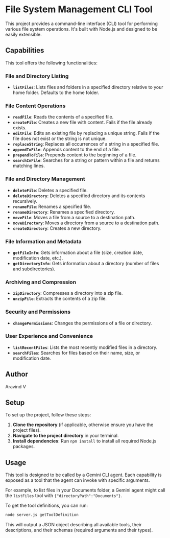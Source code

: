 # File System Management CLI Tool

This project provides a command-line interface (CLI) tool for performing various file system operations. It's built with Node.js and designed to be easily extensible.

## Capabilities

This tool offers the following functionalities:

### File and Directory Listing
- **`listFiles`**: Lists files and folders in a specified directory relative to your home folder. Defaults to the home folder.

### File Content Operations
- **`readFile`**: Reads the contents of a specified file.
- **`createFile`**: Creates a new file with content. Fails if the file already exists.
- **`editFile`**: Edits an existing file by replacing a unique string. Fails if the file does not exist or the string is not unique.
- **`replaceString`**: Replaces all occurrences of a string in a specified file.
- **`appendToFile`**: Appends content to the end of a file.
- **`prependToFile`**: Prepends content to the beginning of a file.
- **`searchInFile`**: Searches for a string or pattern within a file and returns matching lines.

### File and Directory Management
- **`deleteFile`**: Deletes a specified file.
- **`deleteDirectory`**: Deletes a specified directory and its contents recursively.
- **`renameFile`**: Renames a specified file.
- **`renameDirectory`**: Renames a specified directory.
- **`moveFile`**: Moves a file from a source to a destination path.
- **`moveDirectory`**: Moves a directory from a source to a destination path.
- **`createDirectory`**: Creates a new directory.

### File Information and Metadata
- **`getFileInfo`**: Gets information about a file (size, creation date, modification date, etc.).
- **`getDirectoryInfo`**: Gets information about a directory (number of files and subdirectories).

### Archiving and Compression
- **`zipDirectory`**: Compresses a directory into a zip file.
- **`unzipFile`**: Extracts the contents of a zip file.

### Security and Permissions
- **`changePermissions`**: Changes the permissions of a file or directory.

### User Experience and Convenience
- **`listRecentFiles`**: Lists the most recently modified files in a directory.
- **`searchFiles`**: Searches for files based on their name, size, or modification date.

## Author

Aravind V

## Setup

To set up the project, follow these steps:

1.  **Clone the repository** (if applicable, otherwise ensure you have the project files).
2.  **Navigate to the project directory** in your terminal.
3.  **Install dependencies**: Run `npm install` to install all required Node.js packages.

## Usage

This tool is designed to be called by a Gemini CLI agent. Each capability is exposed as a tool that the agent can invoke with specific arguments.

For example, to list files in your Documents folder, a Gemini agent might call the `listFiles` tool with `{"directoryPath":"Documents"}`.

To get the tool definitions, you can run:

```bash
node server.js getToolDefinition
```

This will output a JSON object describing all available tools, their descriptions, and their schemas (required arguments and their types).